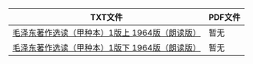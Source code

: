 | TXT文件 | PDF文件 |
| ------- | ------- |
| [毛泽东著作选读（甲种本）1版上 1964版（朗读版）](%E6%AF%9B%E6%B3%BD%E4%B8%9C%E8%91%97%E4%BD%9C%E9%80%89%E8%AF%BB%EF%BC%88%E7%94%B2%E7%A7%8D%E6%9C%AC%EF%BC%891%E7%89%88%E4%B8%8A%201964%E7%89%88%EF%BC%88%E6%9C%97%E8%AF%BB%E7%89%88%EF%BC%89.txt) | 暂无 |
| [毛泽东著作选读（甲种本）1版下 1964版（朗读版）](%E6%AF%9B%E6%B3%BD%E4%B8%9C%E8%91%97%E4%BD%9C%E9%80%89%E8%AF%BB%EF%BC%88%E7%94%B2%E7%A7%8D%E6%9C%AC%EF%BC%891%E7%89%88%E4%B8%8B%201964%E7%89%88%EF%BC%88%E6%9C%97%E8%AF%BB%E7%89%88%EF%BC%89.txt) | 暂无 |
